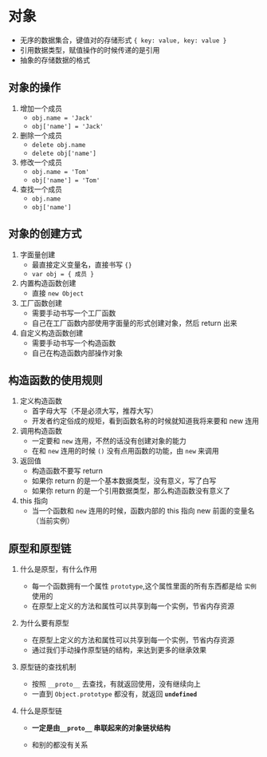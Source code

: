 # 对象

- 无序的数据集合，键值对的存储形式 `{ key: value, key: value }`
- 引用数据类型，赋值操作的时候传递的是引用
- 抽象的存储数据的格式




## 对象的操作

1. 增加一个成员
   - `obj.name = 'Jack'`
   - `obj['name'] = 'Jack'`
2. 删除一个成员
   - `delete obj.name`
   - `delete obj['name']`
3. 修改一个成员
   - `obj.name = 'Tom'`
   - `obj['name'] = 'Tom'`
4. 查找一个成员
   - `obj.name`
   - `obj['name']`


## 对象的创建方式

1. 字面量创建
   - 最直接定义变量名，直接书写 `{}`
   - `var obj = { 成员 }`
2. 内置构造函数创建
   - 直接 `new Object ` 
3. 工厂函数创建
   - 需要手动书写一个工厂函数
   - 自己在工厂函数内部使用字面量的形式创建对象，然后 return 出来
4. 自定义构造函数创建
   - 需要手动书写一个构造函数
   - 自己在构造函数内部操作对象

## 构造函数的使用规则

1. 定义构造函数
   - 首字母大写（不是必须大写，推荐大写）
   - 开发者约定俗成的规矩，看到函数名称的时候就知道我将来要和 new 连用
2. 调用构造函数
   - 一定要和 `new` 连用，不然的话没有创建对象的能力
   - 在和 `new` 连用的时候 `()` 没有点用函数的功能，由 `new` 来调用
3. 返回值
   - 构造函数不要写 return
   - 如果你 return 的是一个基本数据类型，没有意义，写了白写
   - 如果你 return 的是一个引用数据类型，那么构造函数没有意义了
4. this 指向
   - 当一个函数和 `new` 连用的时候，函数内部的 this 指向 new 前面的变量名（当前实例）

## 原型和原型链

1. 什么是原型，有什么作用

   - 每一个函数拥有一个属性 `prototype`,这个属性里面的所有东西都是给 `实例` 使用的
   - 在原型上定义的方法和属性可以共享到每一个实例，节省内存资源

2. 为什么要有原型

   - 在原型上定义的方法和属性可以共享到每一个实例，节省内存资源
   - 通过我们手动操作原型链的结构，来达到更多的继承效果

3. 原型链的查找机制

   - 按照 `__proto__` 去查找，有就返回使用，没有继续向上
   - 一直到 `Object.prototype` 都没有，就返回 **`undefined`**

4. 什么是原型链

   - **一定是由`__proto__` 串联起来的对象链状结构**

   - 和别的都没有关系

     ​